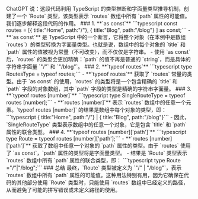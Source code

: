 ChatGPT 说：这段代码利用 TypeScript 的类型推断和字面量类型推导机制，创建了一个 \`Route\` 类型，该类型表示 \`routes\` 数组中所有 \`path\` 属性的可能值。我们逐步解释这段代码的作用。 ### 1. \*\*\`as const\`\*\* \`\`\`typescript const routes = \[{ title:"Home", path:"/"}, { title:"Blog", path:"/blog"} ] as const;\`\`\` - \*\*\`as const\`\*\* 是 TypeScript 中的一个断言，它将整个对象（在本例中是数组 \`routes\`）的类型转换为字面量类型。也就是说，数组中的每个对象的 \`title\` 和 \`path\` 属性的值被视为常量（不可改变），而不仅仅是字符串。 - 使用 \`as const\` 后，\`routes\` 的类型会更加精确：\`path\` 的值不再是普通的 \`string\`，而是具体的字符串字面量 \`"/"\` 和 \`"/blog"\`。 ### 2. \*\*\`typeof routes\`\*\* \`\`\`typescript type RoutesType = typeof routes;\`\`\` - \*\*\`typeof routes\`\*\* 获取了 \`routes\` 常量的类型。由于 \`as const\` 的使用，\`routes\` 的类型将是一个包含精确的 \`title\` 和 \`path\` 字段的对象数组，其中 \`path\` 字段的类型是精确的字符串字面量。 ### 3. \*\*\`typeof routes \[number]\`\*\* \`\`\`typescript type SingleRouteType = typeof routes \[number];\`\`\` - \*\*\`routes \[number]\`\*\* 表示 \`routes\` 数组中的任意一个元素。\`typeof routes \[number]\` 的结果是数组中每个对象的类型，即： \`\`\`typescript { title:"Home", path:"/"} | { title:"Blog", path:"/blog"}\`\`\` - 因此，\`SingleRouteType\` 类型表示数组中的任意一个对象，它是包含 \`title\` 和 \`path\` 属性的联合类型。 ### 4. \*\*\`typeof routes \[number]\['path']\`\*\* \`\`\`typescript type Route = typeof routes \[number]\['path'];\`\`\` - \*\*\`routes \[number]\['path']\`\*\* 获取了数组中任意一个对象的 \`path\` 属性的类型。由于 \`routes\` 使用了 \`as const\`，\`path\` 属性的类型将是字面量类型。 - 结果是 \`Route\` 类型表示 \`routes\` 数组中所有 \`path\` 属性的联合类型，即： \`\`\`typescript type Route ="/"|"/blog";\`\`\` ### 总结 最终，\`Route\` 类型被定义为 \`"/" | "/blog"\`，表示 \`routes\` 数组中所有 \`path\` 属性的可能值。这种用法特别有用，因为它确保在代码的其他部分使用 \`Route\` 类型时，只能使用 \`routes\` 数组中已经定义的路径，从而避免了可能的拼写错误或未定义路径的使用。
